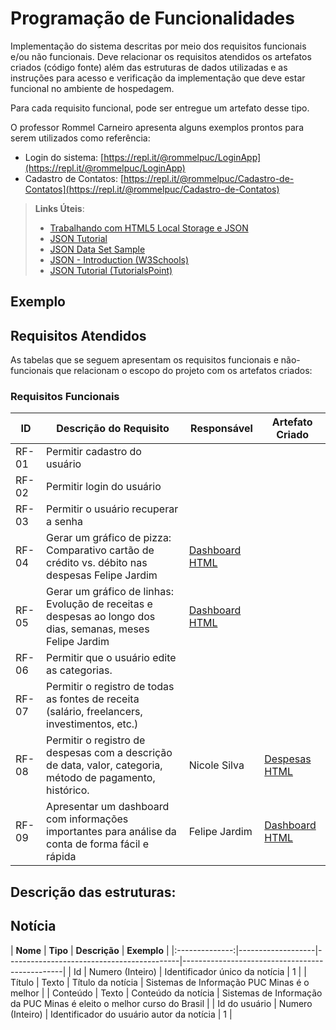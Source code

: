 # Programação de Funcionalidades

Implementação do sistema descritas por meio dos requisitos funcionais e/ou não funcionais. Deve relacionar os requisitos atendidos os artefatos criados (código fonte) além das estruturas de dados utilizadas e as instruções para acesso e verificação da implementação que deve estar funcional no ambiente de hospedagem.

Para cada requisito funcional, pode ser entregue um artefato desse tipo.

O professor Rommel Carneiro apresenta alguns exemplos prontos para serem utilizados como referência:
- Login do sistema: [https://repl.it/@rommelpuc/LoginApp](https://repl.it/@rommelpuc/LoginApp) 
- Cadastro de Contatos: [https://repl.it/@rommelpuc/Cadastro-de-Contatos](https://repl.it/@rommelpuc/Cadastro-de-Contatos)


> **Links Úteis**:
>
> - [Trabalhando com HTML5 Local Storage e JSON](https://www.devmedia.com.br/trabalhando-com-html5-local-storage-e-json/29045)
> - [JSON Tutorial](https://www.w3resource.com/JSON)
> - [JSON Data Set Sample](https://opensource.adobe.com/Spry/samples/data_region/JSONDataSetSample.html)
> - [JSON - Introduction (W3Schools)](https://www.w3schools.com/js/js_json_intro.asp)
> - [JSON Tutorial (TutorialsPoint)](https://www.tutorialspoint.com/json/index.htm)

## Exemplo

## Requisitos Atendidos

As tabelas que se seguem apresentam os requisitos funcionais e não-funcionais que relacionam o escopo do projeto com os artefatos criados:

### Requisitos Funcionais

|ID    | Descrição do Requisito | Responsável | Artefato Criado |
|------|------------------------|------------|-----------------| 
|RF-01|  Permitir cadastro do usuário |  | 
|RF-02|  Permitir login do usuário    |  | 
|RF-03|  Permitir o usuário recuperar a senha |  | 
|RF-04|  Gerar um gráfico de pizza: Comparativo cartão de crédito vs. débito nas despesas  Felipe Jardim  |[Dashboard HTML](https://github.com/ICEI-PUC-Minas-PMV-SI/pmv-si-2025-1-pe1-t7-controla/blob/c01862698fb31de45d2325039bebe215a1d70e9a/src/dashboard.html) 
|RF-05|  Gerar um gráfico de linhas: Evolução de receitas e despesas ao longo dos dias, semanas, meses Felipe Jardim  |[Dashboard HTML](https://github.com/ICEI-PUC-Minas-PMV-SI/pmv-si-2025-1-pe1-t7-controla/blob/c01862698fb31de45d2325039bebe215a1d70e9a/src/dashboard.html)  
|RF-06|  Permitir que o usuário edite as categorias. |  |
|RF-07|  Permitir o registro de todas as fontes de receita (salário, freelancers, investimentos, etc.) |  |
|RF-08|  Permitir o registro de despesas com a descrição de data, valor, categoria, método de pagamento, histórico.       |Nicole Silva|[Despesas HTML](https://github.com/ICEI-PUC-Minas-PMV-SI/pmv-si-2025-1-pe1-t7-controla/blob/main/src/Despesas.html)
|RF-09|  Apresentar um dashboard com informações importantes para análise da conta de forma fácil e rápida      |Felipe Jardim  |[Dashboard HTML](https://github.com/ICEI-PUC-Minas-PMV-SI/pmv-si-2025-1-pe1-t7-controla/blob/c01862698fb31de45d2325039bebe215a1d70e9a/src/dashboard.html)

## Descrição das estruturas:

## Notícia
|
**Nome**      | **Tipo**          | **Descrição**                             | **Exemplo**                                    |
|:--------------:|-------------------|-------------------------------------------|------------------------------------------------|
| Id             | Numero (Inteiro)  | Identificador único da notícia            | 1                                              |
| Título         | Texto             | Título da notícia                         | Sistemas de Informação PUC Minas é o melhor                                   |
| Conteúdo       | Texto             | Conteúdo da notícia                       | Sistemas de Informação da PUC Minas é eleito o melhor curso do Brasil                            |
| Id do usuário  | Numero (Inteiro)  | Identificador do usuário autor da notícia | 1                                              |

